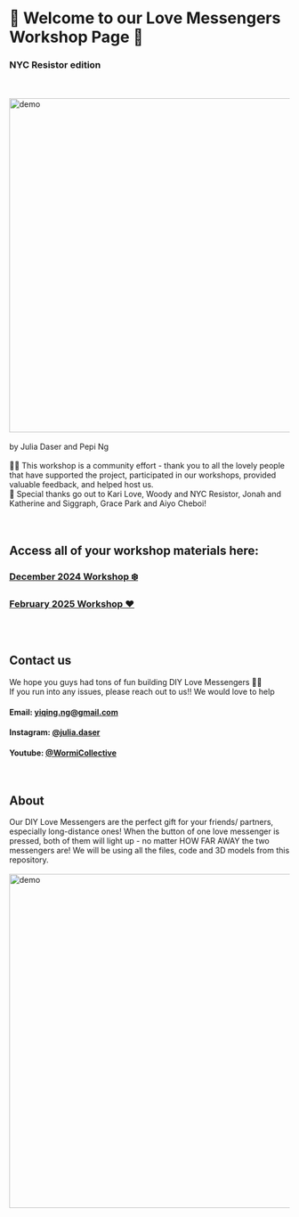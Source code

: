 # 💖 Welcome to our Love Messengers Workshop Page 💖
### **NYC Resistor edition** 
<br>
<br>
<img src="./Dec%202024/Media/gif.gif" alt="demo" width="600"/>
<br>
<br>
by Julia Daser and Pepi Ng
<br>
<br>
👯‍♀️ This workshop is a community effort - thank you to all the lovely people that have supported the project, 
participated in our workshops, provided valuable feedback, and helped host us. 
<br>
🥰 Special thanks go out to Kari Love, Woody and NYC Resistor, Jonah and Katherine and Siggraph, Grace Park and Aiyo Cheboi!
<br>
<br>
<br>

## Access all of your workshop materials here:
### [December 2024 Workshop ❄️](./Dec%202024)
### [February 2025 Workshop ❤️](./Feb%202025)

<br>
<br>

## Contact us
We hope you guys had tons of fun building  DIY Love Messengers 💙🧡  <br>
If you run into any issues, please reach out to us!! We would love to help
<br>
#### Email:  yiqing.ng@gmail.com
#### Instagram: [@julia.daser](https://www.instagram.com/julia.daser/)
#### Youtube: [@WormiCollective](https://www.youtube.com/@WormiCollective)

<br>

## About 
Our DIY Love Messengers are the perfect gift for your friends/ partners, especially long-distance ones! When the button of one love messenger is pressed, both of them will light up - no matter HOW FAR AWAY the two messengers are! We will be using all the files, code and 3D models from this repository.
<br>
<br>
<img src="./Dec%202024Media/gif.gif" alt="demo" width="600"/>
<br>
<br>
